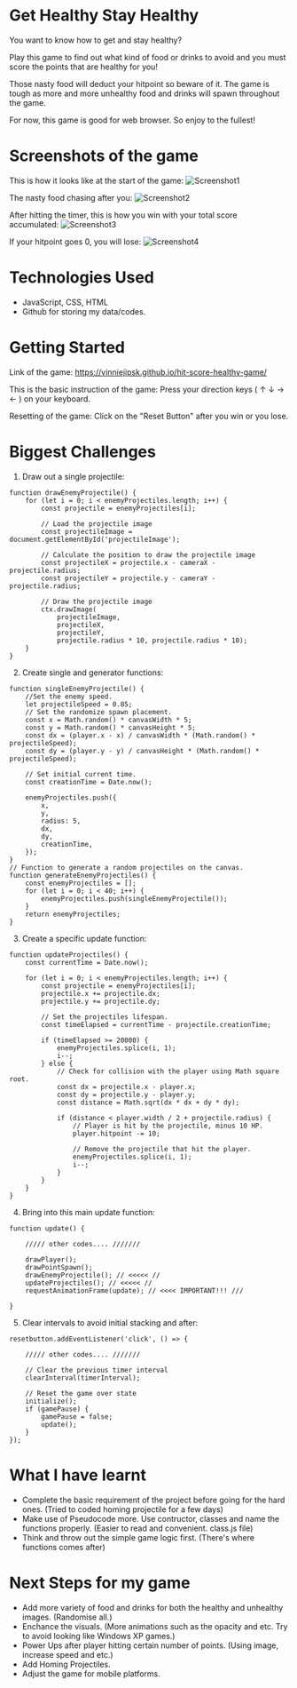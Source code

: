# Get Healthy Stay Healthy
You want to know how to get and stay healthy? 

Play this game to find out what kind of food or drinks to avoid and you must score the points that are healthy for you!

Those nasty food will deduct your hitpoint so beware of it. The game is tough as more and more unhealthy food and drinks will spawn throughout the game.

For now, this game is good for web browser. So enjoy to the fullest!

# Screenshots of the game

This is how it looks like at the start of the game:
![Screenshot1](https://github.com/vinniejipsk/hit-score-healthy-game/blob/main/assets/image/screenshot/screenshot1.jpg)

The nasty food chasing after you:
![Screenshot2](https://github.com/vinniejipsk/hit-score-healthy-game/blob/main/assets/image/screenshot/screenshot2.jpg)

After hitting the timer, this is how you win with your total score accumulated:
![Screenshot3](https://github.com/vinniejipsk/hit-score-healthy-game/blob/main/assets/image/screenshot/screenshot3.jpg)

If your hitpoint goes 0, you will lose:
![Screenshot4](https://github.com/vinniejipsk/hit-score-healthy-game/blob/main/assets/image/screenshot/screenshot4.jpg)

# Technologies Used

- JavaScript, CSS, HTML
- Github for storing my data/codes.

# Getting Started

Link of the game:
https://vinniejipsk.github.io/hit-score-healthy-game/

This is the basic instruction of the game:
Press your direction keys ( ↑ ↓ → ← ) on your keyboard.

Resetting of the game:
Click on the "Reset Button" after you win or you lose.

# Biggest Challenges

1. Draw out a single projectile:

```
function drawEnemyProjectile() {
    for (let i = 0; i < enemyProjectiles.length; i++) {
        const projectile = enemyProjectiles[i];

        // Load the projectile image
        const projectileImage = document.getElementById('projectileImage');

        // Calculate the position to draw the projectile image
        const projectileX = projectile.x - cameraX - projectile.radius;
        const projectileY = projectile.y - cameraY - projectile.radius;

        // Draw the projectile image
        ctx.drawImage(
            projectileImage, 
            projectileX, 
            projectileY, 
            projectile.radius * 10, projectile.radius * 10);
    }
}
```
2. Create single and generator functions:

```
function singleEnemyProjectile() {
    //Set the enemy speed.
    let projectileSpeed = 0.85;
    // Set the randomize spawn placement.
    const x = Math.random() * canvasWidth * 5;
    const y = Math.random() * canvasHeight * 5;
    const dx = (player.x - x) / canvasWidth * (Math.random() * projectileSpeed);
    const dy = (player.y - y) / canvasHeight * (Math.random() * projectileSpeed);

    // Set initial current time.
    const creationTime = Date.now();

    enemyProjectiles.push({
        x,
        y,
        radius: 5,
        dx,
        dy,
        creationTime,
    });
}
// Function to generate a random projectiles on the canvas.
function generateEnemyProjectiles() {
    const enemyProjectiles = [];
    for (let i = 0; i < 40; i++) {
        enemyProjectiles.push(singleEnemyProjectile());
    }
    return enemyProjectiles;
}
```
3. Create a specific update function:

```
function updateProjectiles() {
    const currentTime = Date.now();

    for (let i = 0; i < enemyProjectiles.length; i++) {
        const projectile = enemyProjectiles[i];
        projectile.x += projectile.dx;
        projectile.y += projectile.dy;

        // Set the projectiles lifespan.
        const timeElapsed = currentTime - projectile.creationTime;

        if (timeElapsed >= 20000) {
            enemyProjectiles.splice(i, 1);
            i--;
        } else {
            // Check for collision with the player using Math square root.
            const dx = projectile.x - player.x;
            const dy = projectile.y - player.y;
            const distance = Math.sqrt(dx * dx + dy * dy);

            if (distance < player.width / 2 + projectile.radius) {
                // Player is hit by the projectile, minus 10 HP.
                player.hitpoint -= 10;

                // Remove the projectile that hit the player.
                enemyProjectiles.splice(i, 1);
                i--;
            }
        }
    }
}
```
4. Bring into this main update function:

```
function update() {

    ///// other codes.... ///////

    drawPlayer();
    drawPointSpawn();
    drawEnemyProjectile(); // <<<<< //
    updateProjectiles(); // <<<<< //
    requestAnimationFrame(update); // <<<< IMPORTANT!!! ///

}
```
5. Clear intervals to avoid initial stacking and after:
   
```
resetbutton.addEventListener('click', () => {

    ///// other codes.... ///////

    // Clear the previous timer interval
    clearInterval(timerInterval);

    // Reset the game over state
    initialize();
    if (gamePause) {
        gamePause = false;
        update();
    }
});
```
# What I have learnt

- Complete the basic requirement of the project before going for the hard ones. (Tried to coded homing projectile for a few days)
- Make use of Pseudocode more. Use contructor, classes and name the functions properly. (Easier to read and convenient. class.js file)
- Think and throw out the simple game logic first. (There's where functions comes after)

# Next Steps for my game

- Add more variety of food and drinks for both the healthy and unhealthy images. (Randomise all.)
- Enchance the visuals. (More animations such as the opacity and etc. Try to avoid looking like Windows XP games.)
- Power Ups after player hitting certain number of points. (Using image, increase speed and etc.)
- Add Homing Projectiles.
- Adjust the game for mobile platforms.
